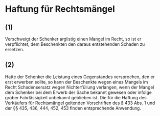# Haftung für Rechtsmängel



## (1)

 Verschweigt der Schenker arglistig einen Mangel im Recht, so ist er verpflichtet, dem Beschenkten den daraus entstehenden Schaden zu ersetzen.

## (2)

 Hatte der Schenker die Leistung eines Gegenstandes versprochen, den er erst erwerben sollte, so kann der Beschenkte wegen eines Mangels im Recht Schadensersatz wegen Nichterfüllung verlangen, wenn der Mangel dem Schenker bei dem Erwerb der Sache bekannt gewesen oder infolge grober Fahrlässigkeit unbekannt geblieben ist. Die für die Haftung des Verkäufers für Rechtsmängel geltenden Vorschriften des § 433 Abs. 1 und der §§ 435, 436, 444, 452, 453 finden entsprechende Anwendung. 

